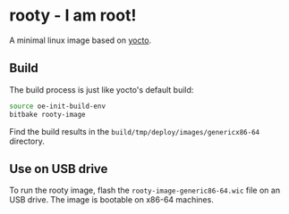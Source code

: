 # rooty - I am root!

A minimal linux image based on [yocto](https://www.yoctoproject.org/).

## Build

The build process is just like yocto's default build:

```bash
source oe-init-build-env
bitbake rooty-image
```

Find the build results in the `build/tmp/deploy/images/genericx86-64` directory.

## Use on USB drive

To run the rooty image, flash the `rooty-image-generic86-64.wic` file on an USB drive.
The image is bootable on x86-64 machines.
